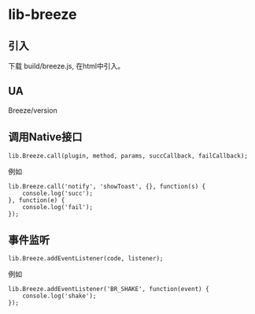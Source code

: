 # lib-breeze

## 引入

下载 build/breeze.js, 在html中引入。

## UA
Breeze/version

## 调用Native接口

`lib.Breeze.call(plugin, method, params, succCallback, failCallback);`

例如
```
lib.Breeze.call('notify', 'showToast', {}, function(s) {
	console.log('succ');
}, function(e) {
	console.log('fail');
});
```

## 事件监听

`lib.Breeze.addEventListener(code, listener);`

例如
```
lib.Breeze.addEventListener('BR_SHAKE', function(event) {
	console.log('shake');
});
```
